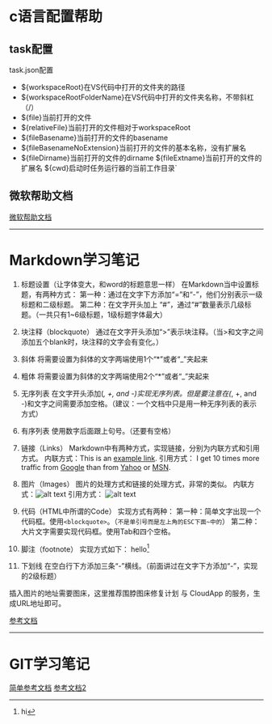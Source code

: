 # **c语言配置帮助**

## task配置

task.json配置

* ${workspaceRoot}在VS代码中打开的文件夹的路径
* ${workspaceRootFolderName}在VS代码中打开的文件夹名称，不带斜杠（/）
* ${file}当前打开的文件
* ${relativeFile}当前打开的文件相对于workspaceRoot
* ${fileBasename}当前打开的文件的basename
* ${fileBasenameNoExtension}当前打开的文件的基本名称，没有扩展名
* ${fileDirname}当前打开的文件的dirname
${fileExtname}当前打开的文件的扩展名
${cwd}启动时任务运行器的当前工作目录`

## 微软帮助文档

   [微软帮助文档](https://code.visualstudio.com/docs/languages/cpp)
   *******************

# **Markdown学习笔记**


1. 标题设置（让字体变大，和word的标题意思一样）
在Markdown当中设置标题，有两种方式：
第一种：通过在文字下方添加“=”和“-”，他们分别表示一级标题和二级标题。
第二种：在文字开头加上 “#”，通过“#”数量表示几级标题。（一共只有1~6级标题，1级标题字体最大）

2. 块注释（blockquote）
通过在文字开头添加“>”表示块注释。（当>和文字之间添加五个blank时，块注释的文字会有变化。）

3. 斜体
将需要设置为斜体的文字两端使用1个“*”或者“_”夹起来

4. 粗体
将需要设置为斜体的文字两端使用2个“*”或者“_”夹起来

5. 无序列表
在文字开头添加(*, +, and -)实现无序列表。但是要注意在(*, +, and -)和文字之间需要添加空格。（建议：一个文档中只是用一种无序列表的表示方式）

6. 有序列表
使用数字后面跟上句号。（还要有空格）

7. 链接（Links）
Markdown中有两种方式，实现链接，分别为内联方式和引用方式。
内联方式：This is an [example link](http://example.com/).
引用方式：
I get 10 times more traffic from [Google][1] than from [Yahoo][2] or [MSN][3].  

[1]: http://google.com/        "Google" 
[2]: http://search.yahoo.com/  "Yahoo Search" 
[3]: http://search.msn.com/    "MSN Search"
 

8. 图片（Images）
图片的处理方式和链接的处理方式，非常的类似。
内联方式：![alt text](path "Title")
引用方式：
![alt text][id] 

[id]: path "Title"

9. 代码（HTML中所谓的Code）
实现方式有两种：
第一种：简单文字出现一个代码框。使用`<blockquote>`。（`不是单引号而是左上角的ESC下面~中的`）
第二种：大片文字需要实现代码框。使用Tab和四个空格。

10. 脚注（footnote）
实现方式如下：
hello[^hello]


[^hello]: hi

11. 下划线
在空白行下方添加三条“-”横线。（前面讲过在文字下方添加“-”，实现的2级标题）

 插入图片的地址需要图床，这里推荐围脖图床修复计划 与 CloudApp 的服务，生成URL地址即可。

 [参考文档](https://github.com/othree/markdown-syntax-zhtw/blob/master/syntax.md)
 ***********************************************************************************

# GIT学习笔记

[简单参考文档](rogerdudler.github.io/git-guide/index.zh.html)
[参考文档2](http://marklodato.github.io/visual-git-guide/index-zh-cn.html)




